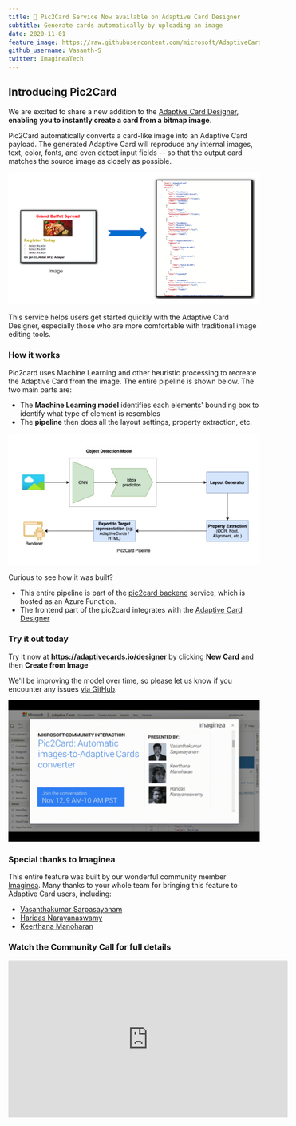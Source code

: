 ```yaml
---
title: 🎉 Pic2Card Service Now available on Adaptive Card Designer
subtitle: Generate cards automatically by uploading an image
date: 2020-11-01
feature_image: https://raw.githubusercontent.com/microsoft/AdaptiveCards/c32ec1573bfa37cfd7c62fc5bc92f05addbe9fd5/source/nodejs/adaptivecards-site/pages/_posts/2020/Community-Call-November/whatispic2card.png
github_username: Vasanth-S
twitter: ImagineaTech
---
```


## Introducing Pic2Card 

We are excited to share a new addition to the [Adaptive Card Designer](https://adaptivecards.io/designer), **enabling you to instantly create a card from a bitmap image**. 

Pic2Card automatically converts a card-like image into an Adaptive Card payload. The generated Adaptive Card will reproduce any internal images, text, color, fonts, and even detect input fields -- so that the output card matches the source image as closely as possible.

![what-is-pic2card](Community-Call-November/whatispic2card.png)

This service helps users get started quickly with the Adaptive Card Designer, especially those who are more comfortable with traditional image editing tools. 

### How it works

Pic2card uses Machine Learning and other heuristic processing to recreate the Adaptive Card from the image. The entire pipeline is shown below. The two main parts are:

- The **Machine Learning model** identifies each elements' bounding box to identify what type of element is resembles
- The **pipeline** then does all the layout settings, property extraction, etc. 
  
![pic2card-pipeline](Community-Call-November/pic2card_pipeline.png)

Curious to see how it was built?

- This entire pipeline is part of the [pic2card backend](https://github.com/microsoft/AdaptiveCards/tree/main/source/pic2card)
service, which is hosted as an Azure Function. 
- The frontend part of the pic2card integrates with the [Adaptive Card Designer](https://github.com/microsoft/AdaptiveCards/tree/main/source/nodejs/adaptivecards-designer)


### Try it out today

Try it now at **https://adaptivecards.io/designer** by clicking **New Card** and then **Create from Image**

We'll be improving the model over time, so please let us know if you encounter any issues [via GitHub](https://github.com/microsoft/AdaptiveCards/issues/new?template=pi2card.md).

![Pic2Card](Community-Call-November/pic2card.gif)

### Special thanks to Imaginea

This entire feature was built by our wonderful community member [Imaginea](https://www.imaginea.com/). Many thanks to your whole team for bringing this feature to Adaptive Card users, including:

* [Vasanthakumar Sarpasayanam](https://www.linkedin.com/in/vasanthakumar-sarpasayanam/)
* [Haridas Narayanaswamy](https://github.com/haridas)
* [Keerthana Manoharan](https://github.com/Keerthana786)

### Watch the Community Call for full details

<iframe width="560" title="Community Call Video" height="315" src="https://www.youtube.com/embed/b7FVAsaWo3g" frameborder="0" allow="accelerometer; autoplay; clipboard-write; encrypted-media; gyroscope; picture-in-picture" allowfullscreen></iframe>
